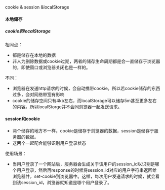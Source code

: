 cookie & session &localStorage
#### 本地储存
##### cookie和localStorage
相同点：
- 都是储存在本地的数据
- 非人为删除数据或cookie过期，两者的储存生命周期都是会一直储存于浏览器的，即使窗口或浏览器关闭也是一样的。

不同：
- 浏览器在发送http请求的时候，会自动携带cookie。所以若cookie储存的东西过多，会对网络带宽有影响
- cookie的储存空间只有4kb左右，而localStorage可以储存5m甚至更多左右的内容。所以localStorge并不会同浏览器一起发送请求。

#### session和cookie
- 两个储存的地方不一样，cookie是储存于浏览器的数据，session是储存于服务器的数据。
- 这两个一起配合能够识别用户登录状态

使用场景：
- 当用户登录了一个网站后，服务器会生成关于该用户的session_id以识别是哪个用户登录，然后再response的时候将session_id对应的用户字符串返回给浏览器并，set-cookie到浏览器中。这样，每次用户发送请求的时候，就会看到该session_id，浏览器就知道是哪个用户登录了。


